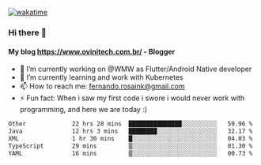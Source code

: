 [![wakatime](https://wakatime.com/badge/user/d5892087-17e6-46ab-8384-91a71a9b88d8.svg)](https://wakatime.com/@d5892087-17e6-46ab-8384-91a71a9b88d8)
### Hi there 👋

#### My blog https://www.ovinitech.com.br/ - Blogger

- 🔭 I’m currently working on @WMW as Flutter/Android Native developer
- 🌱 I’m currently learning and work with Kubernetes
- 📫 How to reach me: fernando.rosaink@gmail.com 
- ⚡ Fun fact: When i saw my first code i swore i would never work with programming, and here we are today :)

<!--START_SECTION:waka-->

```txt
Other             22 hrs 28 mins  ███████████████░░░░░░░░░░   59.96 %
Java              12 hrs 3 mins   ████████░░░░░░░░░░░░░░░░░   32.17 %
XML               1 hr 30 mins    █░░░░░░░░░░░░░░░░░░░░░░░░   04.03 %
TypeScript        29 mins         ▒░░░░░░░░░░░░░░░░░░░░░░░░   01.30 %
YAML              16 mins         ▒░░░░░░░░░░░░░░░░░░░░░░░░   00.73 %
```

<!--END_SECTION:waka-->
